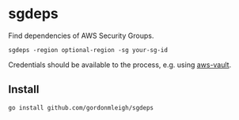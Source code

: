 # sgdeps

Find dependencies of AWS Security Groups.

```
sgdeps -region optional-region -sg your-sg-id
```

Credentials should be available to the process, e.g. using [aws-vault](https://github.com/99designs/aws-vault).

## Install

```
go install github.com/gordonmleigh/sgdeps
```

